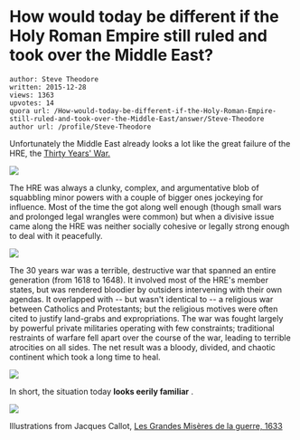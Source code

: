 # How would today be different if the Holy Roman Empire still ruled and took over the Middle East?

	author: Steve Theodore
	written: 2015-12-28
	views: 1363
	upvotes: 14
	quora url: /How-would-today-be-different-if-the-Holy-Roman-Empire-still-ruled-and-took-over-the-Middle-East/answer/Steve-Theodore
	author url: /profile/Steve-Theodore


Unfortunately the Middle East already looks a lot like the great failure of the HRE, the [Thirty Years' War.](https://en.wikipedia.org/wiki/Thirty_Years%27_War)

![](https://qph.fs.quoracdn.net/main-qimg-539f720e919d80715ce9f2caf34ad1d1)

The HRE was always a clunky, complex, and argumentative blob of squabbling minor powers with a couple of bigger ones jockeying for influence. Most of the time the got along well enough (though small wars and prolonged legal wrangles were common) but when a divisive issue came along the HRE was neither socially cohesive or legally strong enough to deal with it peacefully.

![](https://qph.fs.quoracdn.net/main-qimg-10c987f89bedfa1e428cc8f4535e3c0a)

The 30 years war was a terrible, destructive war that spanned an entire generation (from 1618 to 1648). It involved most of the HRE's member states, but was rendered bloodier by outsiders intervening with their own agendas. It overlapped with -- but wasn't identical to -- a religious war between Catholics and Protestants; but the religious motives were often cited to justify land-grabs and expropriations. The war was fought largely by powerful private militaries operating with few constraints; traditional restraints of warfare fell apart over the course of the war, leading to terrible atrocities on all sides. The net result was a bloody, divided, and chaotic continent which took a long time to heal.

![](https://qph.fs.quoracdn.net/main-qimg-9f09b53cb7f4eb0962e17b60dd7029f9)

In short, the situation today __looks eerily familiar__ .

![](https://qph.fs.quoracdn.net/main-qimg-a656b9e2df5dd2e40048e8eb364c5698)

Illustrations from Jacques Callot, [Les Grandes Misères de la guerre, 1633](https://en.wikipedia.org/wiki/Les_Grandes_Mis%C3%A8res_de_la_guerre#/media/File:Les_mis%C3%A8res_et_les_malheurs_de_la_guerre_-_15_-_L%27h%C3%B4pital.png)

